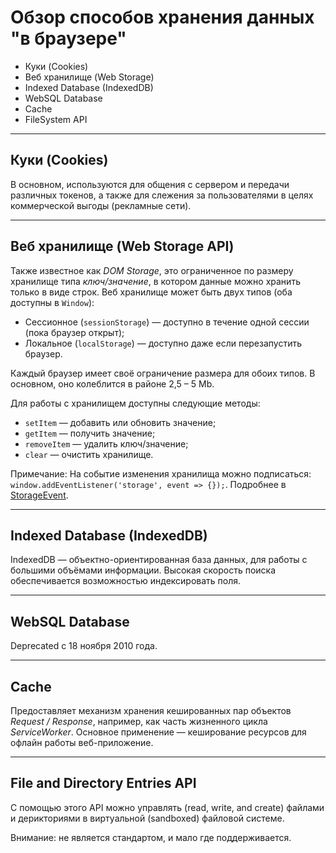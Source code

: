 # Обзор способов хранения данных "в браузере"

* Куки (Cookies)
* Веб хранилище (Web Storage)
* Indexed Database (IndexedDB)
* WebSQL Database
* Cache
* FileSystem API

***

## Куки (Cookies)

В основном, используются для общения с сервером и передачи различных токенов,
а также для слежения за пользователями в целях коммерческой выгоды (рекламные сети).

***

## Веб хранилище (Web Storage API)

Также известное как _DOM Storage_, это ограниченное по размеру хранилище типа _ключ/значение_, 
в котором данные можно хранить только в виде строк.
Веб хранилище может быть двух типов (оба доступны в `Window`):

* Сессионное (`sessionStorage`) — доступно в течение одной сессии (пока браузер открыт);
* Локальное (`localStorage`) — доступно даже если перезапустить браузер.

Каждый браузер имеет своё ограничение размера для обоих типов. В основном, оно колеблится в районе 2,5 – 5 Mb.

Для работы с хранилищем доступны следующие методы:

* `setItem` — добавить или обновить значение;
* `getItem` — получить значение;
* `removeItem` — удалить ключ/значение;
* `clear` — очистить хранилище.

Примечание: На событие изменения хранилища можно подписаться:
`window.addEventListener('storage', event => {});`.
Подробнее в [StorageEvent](https://developer.mozilla.org/ru/docs/Web/API/StorageEvent).

***

## Indexed Database (IndexedDB)

IndexedDB — объектно-ориентированная база данных, для работы с большими объёмами информации.
Высокая скорость поиска обеспечивается возможностью индексировать поля.

***

## WebSQL Database

Deprecated с 18 ноября 2010 года.

***

## Cache

Предоставляет механизм хранения кешированных пар объектов _Request / Response_,
например, как часть жизненного цикла _ServiceWorker_.
Основное применение — кеширование ресурсов для офлайн работы веб-приложение.

***

## File and Directory Entries API

С помощью этого API можно управлять (read, write, and create) файлами и дерикториями 
в виртуальной (sandboxed) файловой системе.

Внимание: не является стандартом, и мало где поддерживается.
